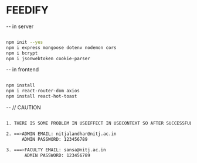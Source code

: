 # FEEDIFY

-- in server
```bash

npm init --yes
npm i express mongoose dotenv nodemon cors
npm i bcrypt  
npm i jsonwebtoken cookie-parser
```

-- in frontend
```bash

npm install
npm i react-router-dom axios
npm install react-hot-toast

```
-- // CAUTION
```bash

1. THERE IS SOME PROBLEM IN USEEFFECT IN USECONTEXT SO AFTER SUCCESSFUL LOGGED IN POP UP SHOWN YOU MUST TRY TO POP UP > THEN CLICK ON NAME FOR DASHBOARD.....

2. ==>ADMIN EMAIL: nitjalandhar@nitj.ac.in
      ADMIN PASSWORD: 123456789

3. ===>FACULTY EMAIL: sansa@nitj.ac.in
       ADMIN PASSWORD: 123456789

```


